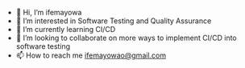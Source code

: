 - 👋 Hi, I’m ifemayowa
- 👀 I’m interested in Software Testing and Quality Assurance 
- 🌱 I’m currently learning CI/CD
- 💞️ I’m looking to collaborate on more ways to implement CI/CD into software testing
- 📫 How to reach me ifemayowao@gmail.com

<!---
NAzukokamadoife/NAzukokamadoife is a ✨ special ✨ repository because its `README.md` (this file) appears on your GitHub profile.
You can click the Preview link to take a look at your changes.
--->
